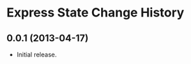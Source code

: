Express State Change History
============================

0.0.1 (2013-04-17)
------------------

* Initial release.
